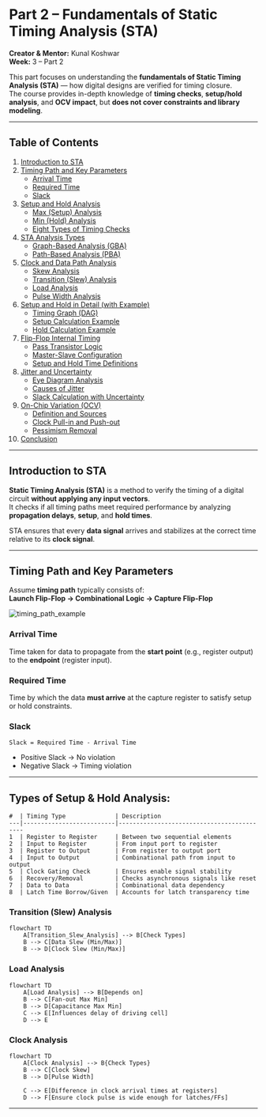 #  Part 2 – Fundamentals of Static Timing Analysis (STA)

**Creator & Mentor:** Kunal Koshwar  
**Week:** 3 – Part 2

This part focuses on understanding the **fundamentals of Static Timing Analysis (STA)** — how digital designs are verified for timing closure.  
The course provides in-depth knowledge of **timing checks**, **setup/hold analysis**, and **OCV impact**, but **does not cover constraints and library modeling**.

---

## Table of Contents

1. [Introduction to STA](#introduction-to-sta)  
2. [Timing Path and Key Parameters](#timing-path-and-key-parameters)  
   - [Arrival Time](#arrival-time)  
   - [Required Time](#required-time)  
   - [Slack](#slack)  
3. [Setup and Hold Analysis](#setup-and-hold-analysis)  
   - [Max (Setup) Analysis](#max-setup-analysis)  
   - [Min (Hold) Analysis](#min-hold-analysis)  
   - [Eight Types of Timing Checks](#eight-types-of-timing-checks)  
4. [STA Analysis Types](#sta-analysis-types)  
   - [Graph-Based Analysis (GBA)](#graph-based-analysis-gba)  
   - [Path-Based Analysis (PBA)](#path-based-analysis-pba)  
5. [Clock and Data Path Analysis](#clock-and-data-path-analysis)  
   - [Skew Analysis](#skew-analysis)  
   - [Transition (Slew) Analysis](#transition-slew-analysis)  
   - [Load Analysis](#load-analysis)  
   - [Pulse Width Analysis](#pulse-width-analysis)  
6. [Setup and Hold in Detail (with Example)](#setup-and-hold-in-detail-with-example)  
   - [Timing Graph (DAG)](#timing-graph-dag)  
   - [Setup Calculation Example](#setup-calculation-example)  
   - [Hold Calculation Example](#hold-calculation-example)  
7. [Flip-Flop Internal Timing](#flip-flop-internal-timing)  
   - [Pass Transistor Logic](#pass-transistor-logic)  
   - [Master-Slave Configuration](#master-slave-configuration)  
   - [Setup and Hold Time Definitions](#setup-and-hold-time-definitions)  
8. [Jitter and Uncertainty](#jitter-and-uncertainty)  
   - [Eye Diagram Analysis](#eye-diagram-analysis)  
   - [Causes of Jitter](#causes-of-jitter)  
   - [Slack Calculation with Uncertainty](#slack-calculation-with-uncertainty)  
9. [On-Chip Variation (OCV)](#on-chip-variation-ocv)  
   - [Definition and Sources](#definition-and-sources)  
   - [Clock Pull-in and Push-out](#clock-pull-in-and-push-out)  
   - [Pessimism Removal](#pessimism-removal)  
10. [Conclusion](#conclusion)

---

## Introduction to STA

**Static Timing Analysis (STA)** is a method to verify the timing of a digital circuit **without applying any input vectors**.  
It checks if all timing paths meet required performance by analyzing **propagation delays**, **setup**, and **hold times**.

STA ensures that every **data signal** arrives and stabilizes at the correct time relative to its **clock signal**.

---

##  Timing Path and Key Parameters

Assume **timing path** typically consists of:  
**Launch Flip-Flop → Combinational Logic → Capture Flip-Flop**

![timing_path_example](Screenshots/Example.jpg)

### Arrival Time
Time taken for data to propagate from the **start point** (e.g., register output) to the **endpoint** (register input).

### Required Time
Time by which the data **must arrive** at the capture register to satisfy setup or hold constraints.

### Slack
```text
Slack = Required Time - Arrival Time
```
- Positive Slack → No violation
- Negative Slack → Timing violation
---

## Types of Setup & Hold Analysis:
```table
#  | Timing Type              | Description
---|--------------------------|-------------------------------------------
1  | Register to Register     | Between two sequential elements
2  | Input to Register        | From input port to register
3  | Register to Output       | From register to output port
4  | Input to Output          | Combinational path from input to output
5  | Clock Gating Check       | Ensures enable signal stability
6  | Recovery/Removal         | Checks asynchronous signals like reset
7  | Data to Data             | Combinational data dependency
8  | Latch Time Borrow/Given  | Accounts for latch transparency time
```
### Transition (Slew) Analysis
```mermaid
flowchart TD
    A[Transition_Slew_Analysis] --> B[Check Types]
    B --> C[Data Slew (Min/Max)]
    B --> D[Clock Slew (Min/Max)]
```

### Load Analysis
```mermaid
flowchart TD
    A[Load Analysis] --> B[Depends on]
    B --> C[Fan-out Max Min]
    B --> D[Capacitance Max Min]
    C --> E[Influences delay of driving cell]
    D --> E
```
### Clock Analysis
```mermaid
flowchart TD
    A[Clock Analysis] --> B{Check Types}
    B --> C[Clock Skew]
    B --> D[Pulse Width]
    
    C --> E[Difference in clock arrival times at registers]
    D --> F[Ensure clock pulse is wide enough for latches/FFs]
```
---